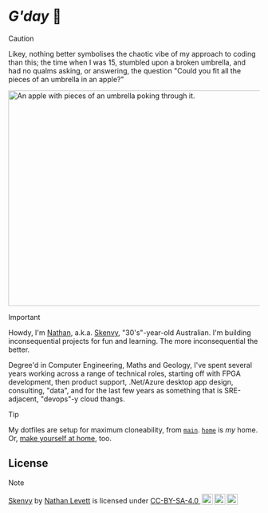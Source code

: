 # _G'day_ 🤠
<!-- Usually I header my projects with a link to the corresponding repo but this
is a special case; being the "Profile Repo" https://github.com/Skenvy/Skenvy, we
also don't need the typical "top header is repo name hyperlinked to itself"! -->

<!-- Host and src imgs without bloating this or using lfs, by committing images
to this's wiki. ```git clone git@github.com:Skenvy/Skenvy.wiki.git``` to get the
wiki, then add and commit, and the image file is now generally available at path
https://raw.githubusercontent.com/wiki/:owner/:repo/a/b/c.xyz e.g.
https://raw.githubusercontent.com/wiki/Skenvy/Skenvy/assets/imgs/*.* -->

> [!CAUTION]
> Likey, nothing better symbolises the chaotic vibe of my approach to coding than this; the time when I was 15, stumbled upon a broken umbrella, and had no qualms asking, or answering, the question "Could you fit all the pieces of an umbrella in an apple?"

<img alt="An apple with pieces of an umbrella poking through it." src="https://raw.githubusercontent.com/wiki/Skenvy/Skenvy/assets/imgs/umbrella_apple.jpg" width=830 height=432 style="display:block;margin-left:auto;margin-right:auto;"/>

> [!IMPORTANT]
> Howdy, I'm [Nathan](https://www.linkedin.com/in/nathan-levett/), a.k.a. [Skenvy](https://www.reddit.com/user/Skenvy/submitted/), "30's"-year-old Australian. I'm building inconsequential projects for fun and learning. The more inconsequential the better.
>
> Degree'd in Computer Engineering, Maths and Geology, I've spent several years working across a range of technical roles, starting off with FPGA development, then product support, .Net/Azure desktop app design, consulting, "data", and for the last few years as something that is SRE-adjacent, "devops"-y cloud thangs.

> [!TIP]
> My dotfiles are setup for maximum cloneability, from [`main`](https://github.com/Skenvy/dotfiles/tree/main). [`home`](https://github.com/Skenvy/dotfiles/tree/home) is _my_ home. Or, [make yourself at home](https://github.com/Skenvy/dotfiles/tree/base), too.

## License
> [!NOTE]
> <p xmlns:cc="http://creativecommons.org/ns#" xmlns:dct="http://purl.org/dc/terms/"><a property="dct:title" rel="cc:attributionURL" href="https://github.com/Skenvy/Skenvy">Skenvy</a> by <a rel="cc:attributionURL dct:creator" property="cc:attributionName" href="https://github.com/Skenvy">Nathan Levett</a> is licensed under <a href="https://creativecommons.org/licenses/by-nc-sa/4.0/?ref=chooser-v1" target="_blank" rel="license noopener noreferrer" style="display:inline-block;">CC-BY-SA-4.0 <img style="height:22px!important;margin-left:3px;vertical-align:text-bottom;" src="https://mirrors.creativecommons.org/presskit/icons/cc.svg?ref=chooser-v1" alt=""><img style="height:22px!important;margin-left:3px;vertical-align:text-bottom;" src="https://mirrors.creativecommons.org/presskit/icons/by.svg?ref=chooser-v1" alt=""><img style="height:22px!important;margin-left:3px;vertical-align:text-bottom;" src="https://mirrors.creativecommons.org/presskit/icons/sa.svg?ref=chooser-v1" alt=""></a></p>
